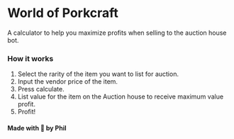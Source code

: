 # World of Porkcraft
A calculator to help you maximize profits when selling to the auction house bot. 

### How it works
1. Select the rarity of the item you want to list for auction.
2. Input the vendor price of the item.
3. Press calculate.
4. List value for the item on the Auction house to receive maximum value profit.
5. Profit!


#### Made with 🤍 by Phil
